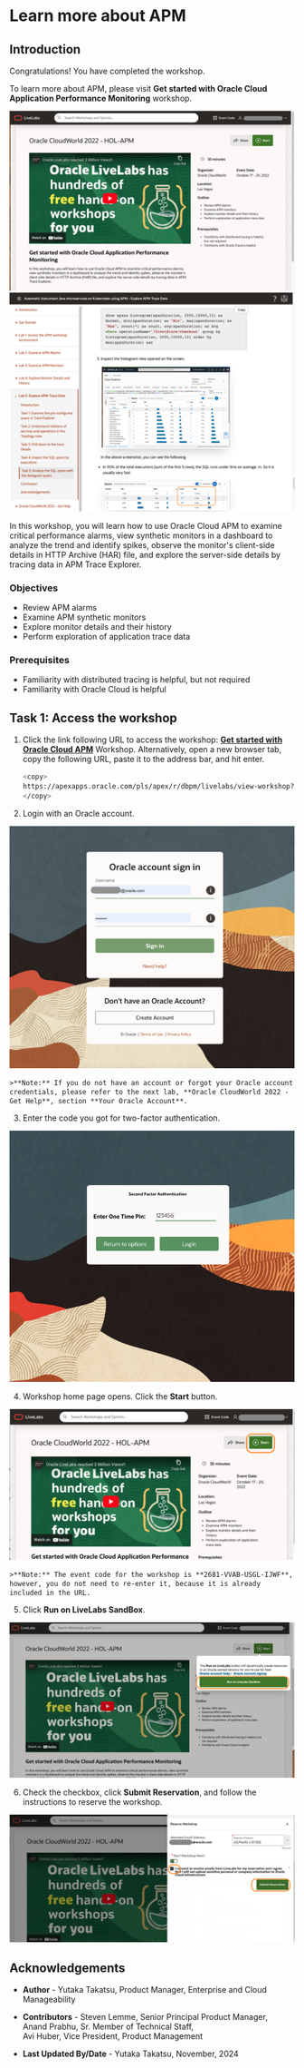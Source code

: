 # Learn more about APM

## Introduction

Congratulations! You have completed the workshop.

To learn more about APM, please visit **Get started with Oracle Cloud Application Performance Monitoring** workshop.

  ![Oracle LiveLabs, Get started with Oracle Cloud APM workshop](images/1-1-get-started.png " ")
  ![Oracle LiveLabs, Get started with Oracle Cloud APM workshop](images/1-1-2-get-started.png " ")

In this workshop, you will learn how to use Oracle Cloud APM to examine critical performance alarms, view synthetic monitors in a dashboard to analyze the trend and identify spikes, observe the monitor's client-side details in HTTP Archive (HAR) file, and explore the server-side details by tracing data in APM Trace Explorer.

### Objectives

* Review APM alarms
* Examine APM synthetic monitors
* Explore monitor details and their history
* Perform exploration of application trace data

### Prerequisites

* Familiarity with distributed tracing is helpful, but not required
* Familiarity with Oracle Cloud is helpful

## Task 1: Access the workshop

1. Click the link following URL to access the workshop: **[Get started with Oracle Cloud APM](https://apexapps.oracle.com/pls/apex/r/dbpm/livelabs/view-workshop?wec=2681-VVAB-USGL-IJWF)** Workshop.
Alternatively, open a new browser tab, copy the following URL, paste it to the address bar, and hit enter.

   ``` bash
   <copy>
   https://apexapps.oracle.com/pls/apex/r/dbpm/livelabs/view-workshop?wec=2681-VVAB-USGL-IJWF
   </copy>
   ```

2. Login with an Oracle account.  

  ![Oracle Account Login screen](images/1-2-get-started.png " ")

    >**Note:** If you do not have an account or forgot your Oracle account credentials, please refer to the next lab, **Oracle CloudWorld 2022 - Get Help**, section **Your Oracle Account**.  

3. Enter the code you got for two-factor authentication.

  ![Oracle Account Login screen](images/1-3-get-started.png " ")

4. Workshop home page opens. Click the **Start** button.

  ![Oracle Account Login screen](images/1-4-get-started.png " ")

    >**Note:** The event code for the workshop is **2681-VVAB-USGL-IJWF**, however, you do not need to re-enter it, because it is already included in the URL.

5. Click **Run on LiveLabs SandBox**.

  ![Oracle Account Login screen](images/1-5-get-started.png " ")

6. Check the checkbox, click **Submit Reservation**, and follow the instructions to reserve the workshop.

  ![Oracle Account Login screen](images/1-6-get-started.png " ")

## Acknowledgements

* **Author** - Yutaka Takatsu, Product Manager, Enterprise and Cloud Manageability
- **Contributors** - Steven Lemme, Senior Principal Product Manager,  
Anand Prabhu, Sr. Member of Technical Staff,  
Avi Huber, Vice President, Product Management
* **Last Updated By/Date** - Yutaka Takatsu, November, 2024
